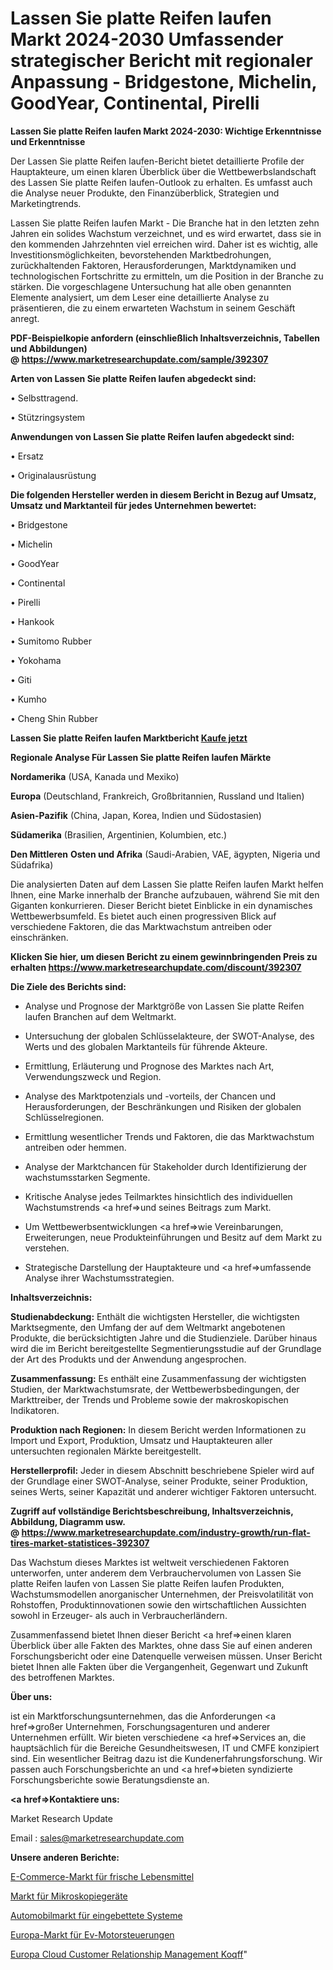 # Lassen Sie platte Reifen laufen Markt 2024-2030 Umfassender strategischer Bericht mit regionaler Anpassung - Bridgestone, Michelin, GoodYear, Continental, Pirelli

<strong>Lassen Sie platte Reifen laufen Markt 2024-2030: Wichtige Erkenntnisse und Erkenntnisse</strong>

Der Lassen Sie platte Reifen laufen-Bericht bietet detaillierte Profile der Hauptakteure, um einen klaren Überblick über die Wettbewerbslandschaft des Lassen Sie platte Reifen laufen-Outlook zu erhalten. Es umfasst auch die Analyse neuer Produkte, den Finanzüberblick, Strategien und Marketingtrends.

Lassen Sie platte Reifen laufen Markt - Die Branche hat in den letzten zehn Jahren ein solides Wachstum verzeichnet, und es wird erwartet, dass sie in den kommenden Jahrzehnten viel erreichen wird. Daher ist es wichtig, alle Investitionsmöglichkeiten, bevorstehenden Marktbedrohungen, zurückhaltenden Faktoren, Herausforderungen, Marktdynamiken und technologischen Fortschritte zu ermitteln, um die Position in der Branche zu stärken. Die vorgeschlagene Untersuchung hat alle oben genannten Elemente analysiert, um dem Leser eine detaillierte Analyse zu präsentieren, die zu einem erwarteten Wachstum in seinem Geschäft anregt.

<strong><b>PDF-Beispielkopie anfordern (einschließlich Inhaltsverzeichnis, Tabellen und Abbildungen) @ </b></strong><strong><a href=https://www.marketresearchupdate.com/sample/392307><strong>https://www.marketresearchupdate.com/sample/392307</u></a></strong></strong>

<strong>Arten von Lassen Sie platte Reifen laufen abgedeckt sind:</strong>

• Selbsttragend.

• Stützringsystem

<strong>Anwendungen von Lassen Sie platte Reifen laufen abgedeckt sind:</strong>

• Ersatz

• Originalausrüstung

<strong>Die folgenden Hersteller werden in diesem Bericht in Bezug auf Umsatz, Umsatz und Marktanteil für jedes Unternehmen bewertet:</strong>

• Bridgestone

• Michelin

• GoodYear

• Continental

• Pirelli

• Hankook

• Sumitomo Rubber

• Yokohama

• Giti

• Kumho

• Cheng Shin Rubber

<strong>Lassen Sie platte Reifen laufen Marktbericht <a href=https://www.marketresearchupdate.com/buynow/392307>Kaufe jetzt</a></strong>

<strong>Regionale Analyse Für Lassen Sie platte Reifen laufen Märkte</strong>

<strong>Nordamerika</strong> (USA, Kanada und Mexiko)

<strong>Europa</strong> (Deutschland, Frankreich, Großbritannien, Russland und Italien)

<strong>Asien-Pazifik</strong> (China, Japan, Korea, Indien und Südostasien)

<strong>Südamerika</strong> (Brasilien, Argentinien, Kolumbien, etc.)

<strong>Den Mittleren</strong> <strong>Osten und Afrika</strong> (Saudi-Arabien, VAE, ägypten, Nigeria und Südafrika)

Die analysierten Daten auf dem Lassen Sie platte Reifen laufen Markt helfen Ihnen, eine Marke innerhalb der Branche aufzubauen, während Sie mit den Giganten konkurrieren. Dieser Bericht bietet Einblicke in ein dynamisches Wettbewerbsumfeld. Es bietet auch einen progressiven Blick auf verschiedene Faktoren, die das Marktwachstum antreiben oder einschränken.

<strong>Klicken Sie hier, um diesen Bericht zu einem gewinnbringenden Preis zu erhalten
</strong><strong><a href=https://www.marketresearchupdate.com/discount/392307>https://www.marketresearchupdate.com/discount/392307</b></u></strong></a>

<strong>Die Ziele des Berichts sind:</strong>

- Analyse und Prognose der Marktgröße von Lassen Sie platte Reifen laufen Branchen auf dem Weltmarkt.

- Untersuchung der globalen Schlüsselakteure, der SWOT-Analyse, des Werts und des globalen Marktanteils für führende Akteure.

- Ermittlung, Erläuterung und Prognose des Marktes nach Art, Verwendungszweck und Region.

- Analyse des Marktpotenzials und -vorteils, der Chancen und Herausforderungen, der Beschränkungen und Risiken der globalen Schlüsselregionen.

- Ermittlung wesentlicher Trends und Faktoren, die das Marktwachstum antreiben oder hemmen.

- Analyse der Marktchancen für Stakeholder durch Identifizierung der wachstumsstarken Segmente.

- Kritische Analyse jedes Teilmarktes hinsichtlich des individuellen Wachstumstrends <a href=>und</a> seines Beitrags zum Markt.

- Um Wettbewerbsentwicklungen <a href=>wie</a> Vereinbarungen, Erweiterungen, neue Produkteinführungen und Besitz auf dem Markt zu verstehen.

- Strategische Darstellung der Hauptakteure und <a href=>umfas</a>sende Analyse ihrer Wachstumsstrategien.

<strong>Inhaltsverzeichnis:</strong>

<strong>Studienabdeckung:</strong> Enthält die wichtigsten Hersteller, die wichtigsten Marktsegmente, den Umfang der auf dem Weltmarkt angebotenen Produkte, die berücksichtigten Jahre und die Studienziele. Darüber hinaus wird die im Bericht bereitgestellte Segmentierungsstudie auf der Grundlage der Art des Produkts und der Anwendung angesprochen.

<strong>Zusammenfassung:</strong> Es enthält eine Zusammenfassung der wichtigsten Studien, der Marktwachstumsrate, der Wettbewerbsbedingungen, der Markttreiber, der Trends und Probleme sowie der makroskopischen Indikatoren.

<strong>Produktion nach Regionen:</strong> In diesem Bericht werden Informationen zu Import und Export, Produktion, Umsatz und Hauptakteuren aller untersuchten regionalen Märkte bereitgestellt.

<strong>Herstellerprofil:</strong> Jeder in diesem Abschnitt beschriebene Spieler wird auf der Grundlage einer SWOT-Analyse, seiner Produkte, seiner Produktion, seines Werts, seiner Kapazität und anderer wichtiger Faktoren untersucht.

<strong><b>Zugriff auf vollständige Berichtsbeschreibung, Inhaltsverzeichnis, Abbildung, Diagramm usw. @ </b></strong><strong><a href=https://www.marketresearchupdate.com/industry-growth/run-flat-tires-market-statistices-392307>https://www.marketresearchupdate.com/industry-growth/run-flat-tires-market-statistices-392307</a></strong>

Das Wachstum dieses Marktes ist weltweit verschiedenen Faktoren unterworfen, unter anderem dem Verbrauchervolumen von Lassen Sie platte Reifen laufen von Lassen Sie platte Reifen laufen Produkten, Wachstumsmodellen anorganischer Unternehmen, der Preisvolatilität von Rohstoffen, Produktinnovationen sowie den wirtschaftlichen Aussichten sowohl in Erzeuger- als auch in Verbraucherländern.

Zusammenfassend bietet Ihnen dieser Bericht <a href=>einen</a> klaren Überblick über alle Fakten des Marktes, ohne dass Sie auf einen anderen Forschungsbericht oder eine Datenquelle verweisen müssen. Unser Bericht bietet Ihnen alle Fakten über die Vergangenheit, Gegenwart und Zukunft des betroffenen Marktes.

<strong>Über uns:</strong>

 ist ein Marktforschungsunternehmen, das die Anforderungen <a href=>großer</a> Unternehmen, Forschungsagenturen und anderer Unternehmen erfüllt. Wir bieten verschiedene <a href=>Services</a> an, die hauptsächlich für die Bereiche Gesundheitswesen, IT und CMFE konzipiert sind. Ein wesentlicher Beitrag dazu ist die Kundenerfahrungsforschung. Wir passen auch Forschungsberichte an und <a href=>bieten</a> syndizierte Forschungsberichte sowie Beratungsdienste an.

<strong><a href=>Kontaktiere uns:</a></strong>

Market Research Update

Email : sales@marketresearchupdate.com

<strong>Unsere anderen Berichte:</strong>

<a href=https://www.linkedin.com/pulse/fresh-food-e-commerce-market-demand-future-scope>E-Commerce-Markt für frische Lebensmittel</a>

<a href=https://www.linkedin.com/pulse/microscopy-devices-market-outlooks-2023-size>Markt für Mikroskopiegeräte</a>

<a href=https://www.linkedin.com/pulse/embedded-systems-automobile-market>Automobilmarkt für eingebettete Systeme</a>

<a href=https://www.linkedin.com/pulse/europe-ev-motor-controller-market-expecting-outstanding>Europa-Markt für Ev-Motorsteuerungen</a>

<a href=https://www.linkedin.com/pulse/europe-cloud-customer-relationship-management-koqff/>Europa Cloud Customer Relationship Management Koqff</a>"
